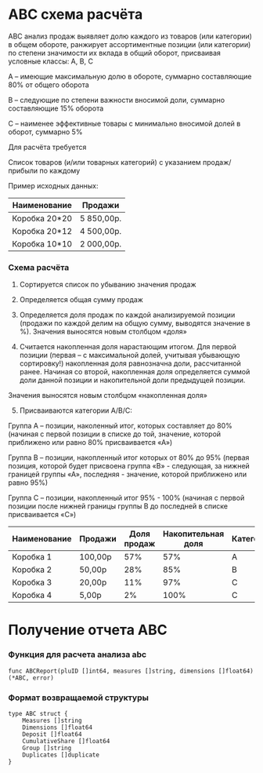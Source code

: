 # АВС схема расчёта

ABC анализ продаж выявляет долю каждого из товаров (или категории) в общем обороте, ранжирует ассортиментные позиции (или категории) по степени значимости их вклада в общий оборот, присваивая условные классы: A, B, C

A – имеющие максимальную долю в обороте, суммарно составляющие 80% от общего оборота

B – следующие по степени важности вносимой доли, суммарно составляющие 15% оборота

C – наименее эффективные товары с минимально вносимой долей в оборот, суммарно 5%

Для расчёта требуется

Список товаров (и/или товарных категорий) с указанием продаж/прибыли по каждому

Пример исходных данных:

| Наименование  |  Продажи      |
| ------------- | ------------- |
| Коробка 20*20 | 5 850,00р.    |
| Коробка 20*12 | 4 500,00р.    |
| Коробка 10*10 | 2 000,00р.    |

### Схема расчёта

1. Сортируется список по убыванию значения продаж

2. Определяется общая сумму продаж

3. Определяется доля продаж по каждой анализируемой позиции (продажи по каждой делим на общую сумму, выводятся значение в %). Значения выносятся новым столбцом «доля»

4. Считается накопленная доля нарастающим итогом. Для первой позиции (первая – с максимальной долей, учитывая убывающую сортировку!) накопленная доля равнозначна доли, рассчитанной ранее. Начиная со второй, накопленная доля определяется суммой доли данной позиции и накопительной доли предыдущей позиции.

Значения выносятся новым столбцом «накопленная доля»

5. Присваиваются категории A/B/C:

Группа A – позиции, наколенный итог, которых составляет до 80% (начиная с первой позиции в списке до той, значение, которой приближено или равно 80% присваивается «А»)

Группа B – позиции, накопленный итог которых от 80% до 95% (первая позиция, которой будет присвоена группа «B» - следующая, за нижней границей группы «А», последняя - значение, которой приближено или равно 95%)

Группа C – позиции, накопленный итог 95% - 100% (начиная с первой позиции после нижней границы группы B до последней в списке присваивается «С»)


| Наименование  |    Продажи    |  Доля продаж  |  Накопительная доля  |  Категории  |
| ------------- | ------------- | ------------- | -------------------- | ----------- |
| Коробка 1     |    100,00р    |      57%      |         57%          |      A      |
| Коробка 2     |     50,00р    |      28%      |         85%          |      B      |
| Коробка 3     |     20,00р    |      11%      |         97%          |      C      |
| Коробка 4     |      5,00р    |       2%      |        100%          |      C      |

# Получение отчета ABC

### Функция для расчета анализа abc 

``` golang
func ABCReport(pluID []int64, measures []string, dimensions []float64) (*ABC, error)
```

### Формат возвращаемой структуры

``` golang
type ABC struct {
	Measures []string
	Dimensions []float64
	Deposit []float64
	CumulativeShare []float64
	Group []string
	Duplicates []duplicate
}
```
